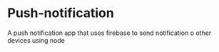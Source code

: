 # Push-notification
A push notification app that uses firebase to send notification o other devices using node
